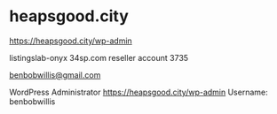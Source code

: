 # heapsgood.city

https://heapsgood.city/wp-admin


listingslab-onyx
34sp.com reseller account 3735

benbobwillis@gmail.com

WordPress Administrator
https://heapsgood.city/wp-admin
Username: benbobwillis
